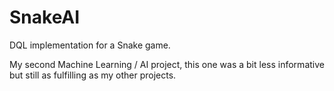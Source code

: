 # SnakeAI
DQL implementation for a Snake game. 

My second Machine Learning / AI project, this one was a bit less informative but still as fulfilling as my other projects.
